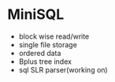 # MiniSQL

- block wise read/write
- single file storage
- ordered data
- Bplus tree index
- sql SLR parser(working on)